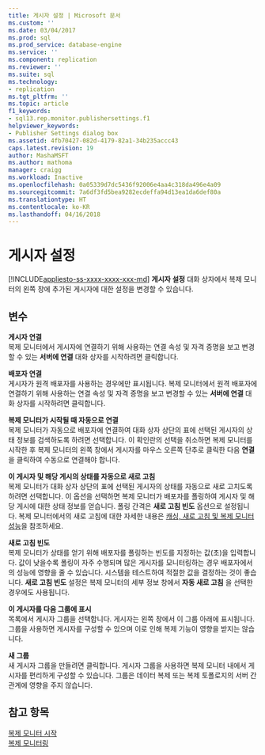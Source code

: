 ```yaml
---
title: 게시자 설정 | Microsoft 문서
ms.custom: ''
ms.date: 03/04/2017
ms.prod: sql
ms.prod_service: database-engine
ms.service: ''
ms.component: replication
ms.reviewer: ''
ms.suite: sql
ms.technology:
- replication
ms.tgt_pltfrm: ''
ms.topic: article
f1_keywords:
- sql13.rep.monitor.publishersettings.f1
helpviewer_keywords:
- Publisher Settings dialog box
ms.assetid: 4fb70427-082d-4179-82a1-34b235accc43
caps.latest.revision: 19
author: MashaMSFT
ms.author: mathoma
manager: craigg
ms.workload: Inactive
ms.openlocfilehash: 0a05339d7dc5436f92006e4aa4c318da496e4a09
ms.sourcegitcommit: 7a6df3fd5bea9282ecdeffa94d13ea1da6def80a
ms.translationtype: HT
ms.contentlocale: ko-KR
ms.lasthandoff: 04/16/2018
---
```

# <a name="publisher-settings"></a>게시자 설정
[!INCLUDE[appliesto-ss-xxxx-xxxx-xxx-md](../../includes/appliesto-ss-xxxx-xxxx-xxx-md.md)]
  **게시자 설정** 대화 상자에서 복제 모니터의 왼쪽 창에 추가된 게시자에 대한 설정을 변경할 수 있습니다.  
  
## <a name="options"></a>변수  
 **게시자 연결**  
 복제 모니터에서 게시자에 연결하기 위해 사용하는 연결 속성 및 자격 증명을 보고 변경할 수 있는 **서버에 연결** 대화 상자를 시작하려면 클릭합니다.  
  
 **배포자 연결**  
 게시자가 원격 배포자를 사용하는 경우에만 표시됩니다. 복제 모니터에서 원격 배포자에 연결하기 위해 사용하는 연결 속성 및 자격 증명을 보고 변경할 수 있는 **서버에 연결** 대화 상자를 시작하려면 클릭합니다.  
  
 **복제 모니터가 시작될 때 자동으로 연결**  
 복제 모니터가 자동으로 배포자에 연결하여 대화 상자 상단의 표에 선택된 게시자의 상태 정보를 검색하도록 하려면 선택합니다. 이 확인란의 선택을 취소하면 복제 모니터를 시작한 후 복제 모니터의 왼쪽 창에서 게시자를 마우스 오른쪽 단추로 클릭한 다음 **연결**을 클릭하여 수동으로 연결해야 합니다.  
  
 **이 게시자 및 해당 게시의 상태를 자동으로 새로 고침**  
 복제 모니터가 대화 상자 상단의 표에 선택된 게시자의 상태를 자동으로 새로 고치도록 하려면 선택합니다. 이 옵션을 선택하면 복제 모니터가 배포자를 폴링하여 게시자 및 해당 게시에 대한 상태 정보를 얻습니다. 폴링 간격은 **새로 고침 빈도** 옵션으로 설정됩니다. 복제 모니터에서의 새로 고침에 대한 자세한 내용은 [캐싱, 새로 고침 및 복제 모니터 성능](../../relational-databases/replication/monitor/caching-refresh-and-replication-monitor-performance.md)을 참조하세요.  
  
 **새로 고침 빈도**  
 복제 모니터가 상태를 얻기 위해 배포자를 폴링하는 빈도를 지정하는 값(초)을 입력합니다. 값이 낮을수록 폴링이 자주 수행되며 많은 게시자를 모니터링하는 경우 배포자에서의 성능에 영향을 줄 수 있습니다. 시스템을 테스트하여 적절한 값을 결정하는 것이 좋습니다. **새로 고침 빈도** 설정은 복제 모니터의 세부 정보 창에서 **자동 새로 고침** 을 선택한 경우에도 사용됩니다.  
  
 **이 게시자를 다음 그룹에 표시**  
 목록에서 게시자 그룹을 선택합니다. 게시자는 왼쪽 창에서 이 그룹 아래에 표시됩니다. 그룹을 사용하면 게시자를 구성할 수 있으며 이로 인해 복제 기능이 영향을 받지는 않습니다.  
  
 **새 그룹**  
 새 게시자 그룹을 만들려면 클릭합니다. 게시자 그룹을 사용하면 복제 모니터 내에서 게시자를 편리하게 구성할 수 있습니다. 그룹은 데이터 복제 또는 복제 토폴로지의 서버 간 관계에 영향을 주지 않습니다.  
  
## <a name="see-also"></a>참고 항목  
 [복제 모니터 시작](../../relational-databases/replication/monitor/start-the-replication-monitor.md)   
 [복제 모니터링](../../relational-databases/replication/monitor/monitoring-replication-overview.md)  
  
  
